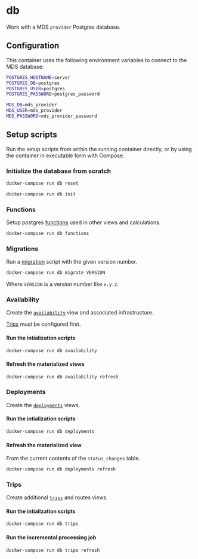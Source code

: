 # db

Work with a MDS `provider` Postgres database.

## Configuration

This container uses the following environment variables to connect to the MDS database:

```bash
POSTGRES_HOSTNAME=server
POSTGRES_DB=postgres
POSTGRES_USER=postgres
POSTGRES_PASSWORD=postgres_password

MDS_DB=mds_provider
MDS_USER=mds_provider
MDS_PASSWORD=mds_provider_password
```

## Setup scripts

Run the setup scripts from within the running container directly, or by
using the container in executable form with Compose.

### Initialize the database from scratch

```bash
docker-compose run db reset

docker-compose run db init
```

### Functions

Setup postgres [functions](functions/) used in other views and calculations.

```bash
docker-compose run db functions
```

### Migrations

Run a [migration](migrate/) script with the given version number.

```bash
docker-compose run db migrate VERSION
```

Where `VERSION` is a version number like `x.y.z`.

### Availability

Create the [`availability`](availability/) view and associated infrastructure.

[Trips](#trips) must be configured first.

#### Run the intialization scripts

```bash
docker-compose run db availability
```

#### Refresh the materialized views

```bash
docker-compose run db availability refresh
```

### Deployments

Create the [`deployments`](deployments/) views.

#### Run the intialization scripts

```bash
docker-compose run db deployments
```

#### Refresh the materialized view

From the current contents of the `status_changes` table.

```bash
docker-compose run db deployments refresh
```

### Trips

Create additional [`trips`](trips/) and routes views.

#### Run the intialization scripts

```bash
docker-compose run db trips
```

#### Run the incremental processing job

```bash
docker-compose run db trips refresh
```
